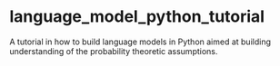 # language_model_python_tutorial
A tutorial in how to build language models in Python aimed at building understanding of the probability theoretic assumptions.
